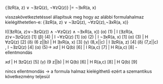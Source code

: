 {∃zR(a, z) ∨ ¬∃zQ(z), ¬∀zQ(z)} |= ¬∃xR(a, x)

visszakövetkeztetéssel állapítsuk meg hogy az alábbi formulahalmaz kielégíthetetlen-e:
{∃zR(a, z) ∨ ¬∃zQ(z), ¬∀zQ(z),¬∃xR(a, x)}

I((∃zR(a, z)∨¬∃zQ(z)) ∧ ¬∀zQ(z) ∧ ¬∃xR(a, x)) (α) (1)
|
I (∃zR(a, z)∨¬∃zQ(z)) \[1] (β) (4)
|
I ¬∀zQ(z) \[1] (α) (2)
|
I ¬∃xR(a, x) \[1] (α) (3)
|
H ∀zQ(z) \[2] (δ)  (6 z||b)
|
H ∃xR(a, x) \[3] (γ) (8,x||c)
|
I ∃zR(a, z) \[4] (δ)  (7,z||c)          , I ¬∃zQ(z)  \[4] (α) (5)-> *xd*
|
H Q(b) \[6]
|
I R(a,c) \[7]
|
H R(a,c) \[8]
-ellentmondás



*xd*
|
H ∃zQ(z)  \[5] (γ) (9 z||b)
|
H Q(b) \[6]
|
H R(a,c) \[8]
|
H Q(b) \[9]

nincs ellentmondás -> a formula halmaz kielégíthető
ezért a szemantikus következmény teljesül

